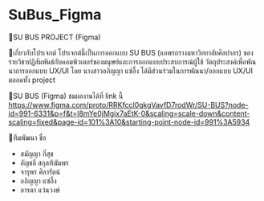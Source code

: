# SuBus_Figma
📍SU BUS PROJECT (Figma) 

🔗เกี่ยวกับโปรเจกต์
โปรเจกต์นี้เป็นการออกแบบ SU BUS (แอพรถรางมหาวิทยาลัยศิลปากร) ของรายวิชาปฏิสัมพันธ์กับคอมพิวเตอร์ของมนุษย์และการออกแบบประสบการณ์ผู้ใช้ วัตถุประสงค์เพื่อพัณนาการออกแบบ UX/UI
โดย นางสาวอภิญญา แซ่อึ้ง ได้มีส่วนร่วมในการพัณนา/ออกแบบ UX/UI ตลอดทั้ง project

📍SU BUS (Figma) ชมผลงานได้ที่ link นี้
https://www.figma.com/proto/RRKfccl0gkgVavfD7rodWr/SU-BUS?node-id=991-6331&p=f&t=l8mYe0jMgix7aEtK-0&scaling=scale-down&content-scaling=fixed&page-id=101%3A10&starting-point-node-id=991%3A5934

🏡ทีมพัฒนา
ชื่อ	
- สมัญญา กี่สุข	
- อัญชลี สกุลฑิฆัมพร	
- จารุพร ศิลารัตน์	
- อภิญญา แซ่อึ้ง	
- อารดา แว่นวงษ์	
